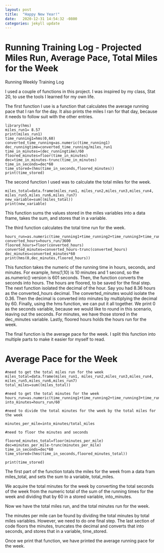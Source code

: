 ```yaml
---
layout: post
title:  "Happy New Year!"
date:   2020-12-31 14:54:32 -0800
categories: jekyll update
---
```


# Running Training Log - Projected Miles Run, Average Pace, Total Miles for the Week
Running Weekly Training Log

I used a couple of functions in this project. I was inspired by my class, Stat 20, to use the
tools I learned for my own life.


The first function I use is a function that calculates the average running pace that I ran for the day.
It also prints the miles I ran for that day, because it needs to follow suit with the other entries.

```{r}
library(hms)
miles_run1= 8.57
print(miles_run1)
time_running1=hms(0,60)
converted_time_running=as.numeric(time_running1)
dec_runningtime=converted_time_running/miles_run1
time_in_minutes=(dec_runningtime)/60
floored_minutes=floor(time_in_minutes)
dec=time_in_minutes-trunc(time_in_minutes)
time_in_seconds=dec*60
time_stored=(hms(time_in_seconds,floored_minutes))
print(time_stored)
```


The second function I used was to calculate the total miles for the week.

```{r}
miles_total=data.frame(miles_run1, miles_run2,miles_run3,miles_run4, miles_run5,miles_run6,miles_run7)
new_variable=sum((miles_total))
print(new_variable)
```

This function sums the values stored in the miles variables into a data frame, takes the sum, and stores that in a variable.

The third function calculates the total time run for the week.

```{r}
hours_run=as.numeric(time_running1+time_running2+time_running3+time_running4+time_running5+time_running6+time_running7)
converted_hours=hours_run/3600
floored_hours=floor(converted_hours)
converted_minutes=converted_hours-trunc(converted_hours)
dec_minutes=converted_minutes*60
print(hms(0,dec_minutes,floored_hours))
```

This function takes the numeric of the running time in hours, seconds, and minutes.
For example, hms(1,10) is 10 minutes and 1 second, so the as.numeric() version is 601 seconds. Then,
the function converts the seconds into hours. The hours are floored, to be saved for the final step.
The next function isolated the decimal of the hour. Say you had 8.36 hours as the converted_hours decimal.
The converted_minutes would isolate the 0.36.
Then the decimal is converted into minutes by multiplying the decimal by 60. Finally, using the hms function,
we can put it all together. We print 0 as the seconds variable, because we would like to round in this scenario,
leaving out the seconds. For minutes, we have those stored in the dec_minutes variable. Lastly, floored hours
holds the hours run for the week.

The final function is the average pace for the week. I split this function into multiple parts to
make it easier for myself to read.

# Average Pace for the Week

```{r}
#need to get the total miles run for the week
miles_total=data.frame(miles_run1, miles_run2,miles_run3,miles_run4, miles_run5,miles_run6,miles_run7)
total_miles=sum((miles_total))

#need to get the total minutes for the week
hours_run=as.numeric(time_running1+time_running2+time_running3+time_running4+time_running5+time_running6+time_running7)
into_minutes=hours_run/60

#need to divide the total minutes for the week by the total miles for the week

minutes_per_mile=into_minutes/total_miles

#need to floor the minutes and seconds

floored_minutes_total=floor(minutes_per_mile)
dec=minutes_per_mile-trunc(minutes_per_mile)
time_in_seconds=dec*60
time_stored=(hms(time_in_seconds,floored_minutes_total))

print(time_stored)
```

The first part of the function totals the miles for the week from a data fram miles_total, and sets the sum to a variable,
total_miles.

We acquire the total minutes for the week by converting the total seconds of
the week from the numeric total of the sum of the running times for the week
and dividing that by 60 in a stored variable, into_minutes.

Now we have the total miles run, and the total minutes run for the week.

The minutes per mile can be found by dividing the total minutes by total miles variables. However,
we need to do one final step. The last section of code floors the minutes, truncates the decimal and converts that into seconds,
and stores that in a variable, time_stored.

Once we print that function, we have printed the average running pace for the week.
